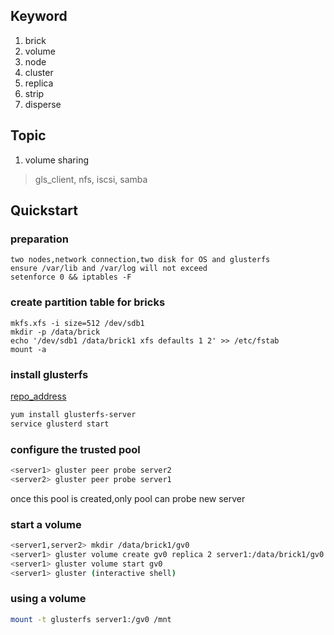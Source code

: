 ## Keyword
1. brick
2. volume
3. node
4. cluster
5. replica
6. strip
7. disperse

## Topic
1. volume sharing 
> gls_client, nfs, iscsi, samba
  
## Quickstart
### preparation
```
two nodes,network connection,two disk for OS and glusterfs  
ensure /var/lib and /var/log will not exceed  
setenforce 0 && iptables -F
```
### create partition table for bricks
```
mkfs.xfs -i size=512 /dev/sdb1
mkdir -p /data/brick
echo '/dev/sdb1 /data/brick1 xfs defaults 1 2' >> /etc/fstab
mount -a 
```
### install glusterfs
[repo_address](http://download.gluster.org/pub/gluster/glusterfs/LATEST/CentOS/epel-6/x86_64/)
```bash
yum install glusterfs-server
service glusterd start
```
### configure the trusted pool
```bash
<server1> gluster peer probe server2
<server2> gluster peer probe server1
```
once this pool is created,only pool can probe new server
  
### start a volume
```bash
<server1,server2> mkdir /data/brick1/gv0
<server1> gluster volume create gv0 replica 2 server1:/data/brick1/gv0 server2:/data/brick1/gv0
<server1> gluster volume start gv0
<server1> gluster (interactive shell)
```
### using a volume  
```bash
mount -t glusterfs server1:/gv0 /mnt
```
